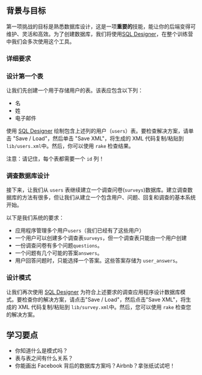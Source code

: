 ## 背景与目标

第一项挑战的目标是熟悉数据库设计，这是一项**重要的**技能，能让你的后端变得可维护、灵活和高效。为了创建数据库，我们将使用[SQL Designer](http://db.lewagon.com)，在整个训练营中我们会多次使用这个工具。

### 详细要求

### 设计第一个表

让我们先创建一个用于存储用户的表。该表应包含以下列：
- 名
- 姓
- 电子邮件

使用 [SQL Designer](http://db.lewagon.com) 绘制包含上述列的用户（`users`）表。要检查解决方案，请单击 "Save / Load"，然后单击 "Save XML"，将生成的 XML 代码复制/粘贴到 `lib/users.xml`中。然后，你可以使用 `rake` 检查结果。

注意：请记住，每个表都需要一个 `id` 列！

### 调查数据库设计

接下来，让我们从 `users` 表继续建立一个调查问卷(`surveys`)数据库。建立调查数据库的方法有很多，但让我们从建立一个包含用户、问题、回复和调查的基本系统开始。

以下是我们系统的要求：
- 应用程序管理多个用户`users`（我们已经有了这些用户）
- 一个用户可以创建多个调查表`surveys`，但一个调查表只能由一个用户创建
- 一份调查问卷有多个问题`questions`。
- 一个问题有几个可能的答案`answers`。
- 用户回答问题时，只能选择一个答案。这些答案存储为 `user_answers`。

### 设计模式

让我们再次使用 [SQL Designer](http://db.lewagon.com) 为符合上述要求的调查应用程序设计数据库模式。要检查你的解决方案，请点击"Save / Load"，然后点击"Save XML"，将生成的 XML 代码复制/粘贴到 `lib/survey.xml`中。然后，您可以使用 `rake` 检查您的解决方案。

## 学习要点

- 你知道什么是模式吗？
- 表与表之间有什么关系？
- 你能画出 Facebook 背后的数据库方案吗？Airbnb？拿张纸试试吧！
